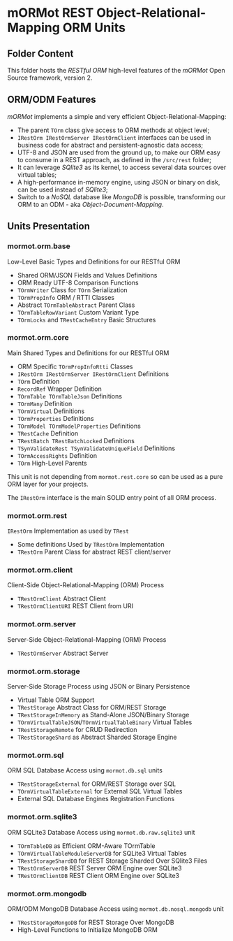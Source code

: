 # mORMot REST Object-Relational-Mapping ORM Units

## Folder Content

This folder hosts the *RESTful ORM* high-level features of the *mORMot* Open Source framework, version 2.

## ORM/ODM Features

*mORMot* implements a simple and very efficient Object-Relational-Mapping:

- The parent `TOrm` class give access to ORM methods at object level;
- `IRestOrm IRestOrmServer IRestOrmClient` interfaces can be used in business code for abstract and persistent-agnostic data access;
- UTF-8 and JSON are used from the ground up, to make our ORM easy to consume in a REST approach, as defined in the `/src/rest` folder;
- It can leverage *SQlite3* as its kernel, to access several data sources over virtual tables;
- A high-performance in-memory engine, using JSON or binary on disk, can be used instead of *SQlite3*;
- Switch to a *NoSQL* database like *MongoDB* is possible, transforming our ORM to an ODM - aka *Object-Document-Mapping*.

## Units Presentation

### mormot.orm.base

Low-Level Basic Types and Definitions for our RESTful ORM
- Shared ORM/JSON Fields and Values Definitions
- ORM Ready UTF-8 Comparison Functions
- `TOrmWriter` Class for `TOrm` Serialization
- `TOrmPropInfo` ORM / RTTI Classes
- Abstract `TOrmTableAbstract` Parent Class
- `TOrmTableRowVariant` Custom Variant Type
- `TOrmLocks` and `TRestCacheEntry` Basic Structures

### mormot.orm.core

Main Shared Types and Definitions for our RESTful ORM
- ORM Specific `TOrmPropInfoRtti` Classes
- `IRestOrm IRestOrmServer IRestOrmClient` Definitions
- `TOrm` Definition
- `RecordRef` Wrapper Definition
- `TOrmTable TOrmTableJson` Definitions
- `TOrmMany` Definition
- `TOrmVirtual` Definitions
- `TOrmProperties` Definitions
- `TOrmModel TOrmModelProperties` Definitions
- `TRestCache` Definition
- `TRestBatch TRestBatchLocked` Definitions
- `TSynValidateRest TSynValidateUniqueField` Definitions
- `TOrmAccessRights` Definition
- `TOrm` High-Level Parents

This unit is not depending from `mormot.rest.core` so can be used as a pure ORM layer for your projects.

The `IRestOrm` interface is the main SOLID entry point of all ORM process.

### mormot.orm.rest

`IRestOrm` Implementation as used by `TRest`
- Some definitions Used by `TRestOrm` Implementation
- `TRestOrm` Parent Class for abstract REST client/server

### mormot.orm.client

Client-Side Object-Relational-Mapping (ORM) Process
- `TRestOrmClient` Abstract Client
- `TRestOrmClientURI` REST Client from URI

### mormot.orm.server

Server-Side Object-Relational-Mapping (ORM) Process
- `TRestOrmServer` Abstract Server

### mormot.orm.storage

Server-Side Storage Process using JSON or Binary Persistence
- Virtual Table ORM Support
- `TRestStorage` Abstract Class for ORM/REST Storage
- `TRestStorageInMemory` as Stand-Alone JSON/Binary Storage
- `TOrmVirtualTableJSON`/`TOrmVirtualTableBinary` Virtual Tables
- `TRestStorageRemote` for CRUD Redirection
- `TRestStorageShard` as Abstract Sharded Storage Engine

### mormot.orm.sql

ORM SQL Database Access using `mormot.db.sql` units
- `TRestStorageExternal` for ORM/REST Storage over SQL
- `TOrmVirtualTableExternal` for External SQL Virtual Tables
- External SQL Database Engines Registration Functions

### mormot.orm.sqlite3

ORM SQLite3 Database Access using `mormot.db.raw.sqlite3` unit
- `TOrmTableDB` as Efficient ORM-Aware TOrmTable
- `TOrmVirtualTableModuleServerDB` for SQLite3 Virtual Tables
- `TRestStorageShardDB` for REST Storage Sharded Over SQlite3 Files
- `TRestOrmServerDB` REST Server ORM Engine over SQLite3
- `TRestOrmClientDB` REST Client ORM Engine over SQLite3

### mormot.orm.mongodb

ORM/ODM MongoDB Database Access using `mormot.db.nosql.mongodb` unit
- `TRestStorageMongoDB` for REST Storage Over MongoDB
- High-Level Functions to Initialize MongoDB ORM
